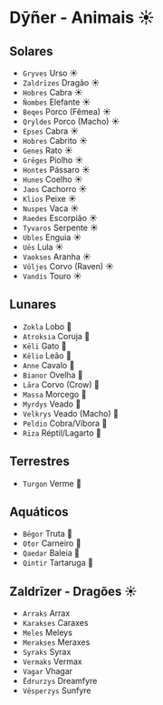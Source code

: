 # Dȳñer - Animais ☀️

## Solares

-   `Gryves` Urso ☀️
-   `Zaldrīzes` Dragão ☀️
-   `Hobres` Cabra ☀️
-   `Ñombes` Elefante ☀️
-   `Beqes` Porco (Fêmea) ☀️
-   `Qryldes` Porco (Macho) ☀️
-   `Epses` Cabra ☀️
-   `Hobres` Cabrito ☀️
-   `Genes` Rato ☀️
-   `Grēges` Piolho ☀️
-   `Hontes` Pássaro ☀️
-   `Hunes` Coelho ☀️
-   `Jaos` Cachorro ☀️
-   `Klios` Peixe ☀️
-   `Nuspes` Vaca ☀️
-   `Raedes` Escorpião ☀️
-   `Tyvaros` Serpente ☀️
-   `Ubles` Enguia ☀️
-   `Uēs` Lula ☀️
-   `Vaokses` Aranha ☀️
-   `Vōljes` Corvo (Raven) ☀️
-   `Vandis` Touro ☀️

## Lunares

-   `Zokla` Lobo 🌙
-   `Atroksia` Coruja 🌙
-   `Kēli` Gato 🌙
-   `Kēlio` Leão 🌙
-   `Anne` Cavalo 🌙
-   `Bianor` Ovelha 🌙
-   `Lāra` Corvo (Crow) 🌙
-   `Massa` Morcego 🌙
-   `Myrdys` Veado 🌙
-   `Velkrys` Veado (Macho) 🌙
-   `Peldio` Cobra/Víbora 🌙
-   `Rīza` Réptil/Lagarto 🌙

## Terrestres

-   `Turgon` Verme 🌱

## Aquáticos

-   `Bēgor` Truta 🌊
-   `О̄tor` Carneiro 🌊
-   `Qaedar` Baleia 🌊
-   `Qintir` Tartaruga 🌊

## Zaldrīzer - Dragões ☀️

-   `Arraks` Arrax
-   `Karakses` Caraxes
-   `Meles` Meleys
-   `Merakses` Meraxes
-   `Syraks` Syrax
-   `Vermaks` Vermax
-   `Vagar` Vhagar
-   `Ēdrurzys` Dreamfyre
-   `Vēsperzys` Sunfyre
